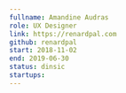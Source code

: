 ```yaml
---
fullname: Amandine Audras
role: UX Designer
link: https://renardpal.com
github: renardpal
start: 2018-11-02
end: 2019-06-30
status: dinsic
startups:
---
```

